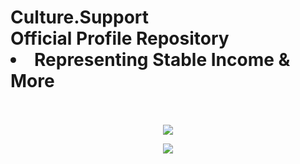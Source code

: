 
<p align="center">
  <h1>
    Culture.Support 
     </br>
    Official Profile Repository
    </br>
  <li> Representing Stable Income & More </li>
    </br>
  </h1>
</p>

<p align="center">
  <a>
    <img src="https://i.pinimg.com/originals/16/02/b2/1602b26c05ee78120695d592a68b8912.gif">
  </a>
</p>




<p align="center">
  <a>
    <img src="https://camo.githubusercontent.com/63abdc3407ab5749a6fa046151ee56433f7922da540e1aa8d3b5795200dde75f/68747470733a2f2f6f63746f6465782e6769746875622e636f6d2f696d616765732f6461667470756e6b746f6361742d6775792e676966">
  </a>
</p>



